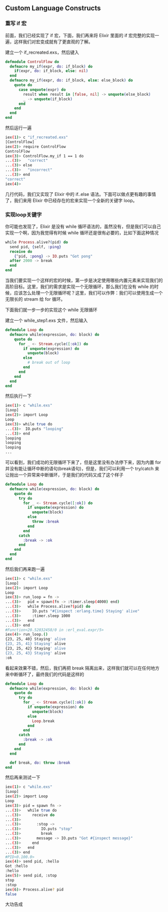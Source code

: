 ## Custom Language Constructs

### 重写 if 宏

前面，我们已经实现了 if 宏，下面，我们再来将 Elixir 里面的 if 宏完整的实现一遍，这样我们对宏变成就有了更直观的了解。

建立一个 if_recreated.exs，然后键入

```elixir
defmodule ControlFlow do
  defmacro my_if(expr, do: if_block) do
    if(expr, do: if_block, else: nil)
  end
  defmacro my_if(expr, do: if_block, else: else_block) do
    quote do
      case unquote(expr) do
        result when result in [false, nil] -> unquote(else_block)
        _ -> unquote(if_block)
      end
    end
  end
end
```

然后运行一遍

```bash
iex(1)> c "if_recreated.exs"
[ControlFlow]
iex(2)> require ControlFlow 
ControlFlow
iex(3)> ControlFlow.my_if 1 == 1 do
...(3)>   "correct"
...(3)> else
...(3)>   "incorrect"
...(3)> end
"correct"
iex(4)> 
```

几行代码，我们又实现了 Elixir 中的 if..else 语法。下面可以做点更有趣的事情了，我们来用 Elixir 中已经存在的宏来实现一个全新的关键字 loop。

### 实现loop关键字

你可能也发现了，Elixir 是没有 while 循环语法的，虽然没有，但是我们可以自己实现一个啊，因为我觉得有时候 while 循环还是很有必要的，比如下面这种情况

```elixir
while Process.alive?(pid) do
  send pid, {self, :ping}
  receive do
    {^pid, :pong} -> IO.puts "Got pong"
  after 2000 -> break
  end
end
```

当我们要实现一个这样的宏的时候，第一步是决定使用哪些内置元素来实现我们的高阶目标。这里，我们的需求是实现一个无限循环，那么我们在没有 while 的时候，应该怎么处理一个无限循环呢？这里，我们可以作弊：我们可以使用生成一个无限长的 stream 给 for 循环。

下面我们就一步一步的实现这个 while 无限循环

建立一个 while_step1.exs 文件，然后输入

```elixir
defmodule Loop do
  defmacro while(expression, do: block) do
    quote do
      for _ <- Stream.cycle([:ok]) do
        if unquote(expression) do
          unquote(block)
        else
          # break out of loop
        end
      end
    end
  end
end
```

然后执行一下

```bash
iex(1)> c "while.exs"
[Loop]
iex(2)> import Loop
Loop
iex(3)> while true do
...(3)>  IO.puts "looping"
...(3)> end
looping
looping
looping
...
```

可以看到，我们成功的无限循环下来了，但是这里没有办法停下来，因为内置 for 并没有能让循环中断的语句(break语句)，但是，我们可以利用一个 try/catch 来让抛出一个异常来中断循环，于是我们的代码又成了这个样子

```elixir
defmodule Loop do
  defmacro while(expression, do: block) do
    quote do
      try do
        for _ <- Stream.cycle([:ok]) do
          if unquote(expression) do
            unquote(block)
          else
            throw :break
          end
        end
      catch
        :break -> :ok
      end
    end
  end
end
```

然后我们再来跑一遍

```bash
iex(1)> c "while.exs"
[Loop]
iex(2)> import Loop
Loop
iex(3)> run_loop = fn ->
...(3)>   pid = spawn(fn -> :timer.sleep(4000) end)
...(3)>   while Process.alive?(pid) do
...(3)>     IO.puts "#{inspect :erlang.time} Staying' alive"
...(3)>     :timer.sleep 1000
...(3)>   end
...(3)> end
#Function<20.52032458/0 in :erl_eval.expr/5>
iex(4)> run_loop.()
{23, 25, 40} Staying' alive
{23, 25, 41} Staying' alive
{23, 25, 42} Staying' alive
{23, 25, 43} Staying' alive
:ok
```

看起来效果不错，然后，我们再把 break 隔离出来，这样我们就可以在任何地方来中断循环了，最终我们的代码是这样的

```elixir
defmodule Loop do
  defmacro while(expression, do: block) do
    quote do
      try do
        for _ <- Stream.cycle([:ok]) do
          if unquote(expression) do
            unquote(block)
          else
            Loop.break
          end
        end
      catch
        :break -> :ok
      end
    end
  end

  def break, do: throw :break
end
```

然后再来测试一下

```bash
iex(1)> c "while.exs"
[Loop]
iex(2)> import Loop
Loop
iex(3)> pid = spawn fn ->
...(3)>   while true do
...(3)>     receive do
...(3)> 
...(3)>       :stop -> 
...(3)>         IO.puts "stop"
...(3)>         break
...(3)>       message -> IO.puts "Got #{inspect message}"
...(3)>     end
...(3)>   end
...(3)> end
#PID<0.100.0>
iex(4)> send pid, :hello
Got :hello
:hello
iex(5)> send pid, :stop 
stop
:stop
iex(6)> Process.alive? pid
false
```

大功告成
